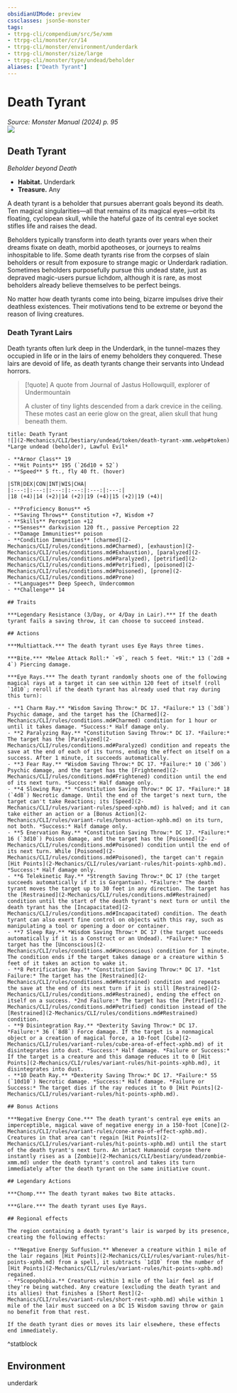 ```yaml
---
obsidianUIMode: preview
cssclasses: json5e-monster
tags:
- ttrpg-cli/compendium/src/5e/xmm
- ttrpg-cli/monster/cr/14
- ttrpg-cli/monster/environment/underdark
- ttrpg-cli/monster/size/large
- ttrpg-cli/monster/type/undead/beholder
aliases: ["Death Tyrant"]
---
```

# Death Tyrant
*Source: Monster Manual (2024) p. 95*  
![](2-Mechanics/CLI/books/monster-manual-2025/img/death-tyrant.webp#right)

## Death Tyrant

*Beholder beyond Death*

- **Habitat.** Underdark  
- **Treasure.** Any  

A death tyrant is a beholder that pursues aberrant goals beyond its death. Ten magical singularities—all that remains of its magical eyes—orbit its floating, cyclopean skull, while the hateful gaze of its central eye socket stifles life and raises the dead.

Beholders typically transform into death tyrants over years when their dreams fixate on death, morbid apotheoses, or journeys to realms inhospitable to life. Some death tyrants rise from the corpses of slain beholders or result from exposure to strange magic or Underdark radiation. Sometimes beholders purposefully pursue this undead state, just as depraved magic-users pursue lichdom, although it is rare, as most beholders already believe themselves to be perfect beings.

No matter how death tyrants come into being, bizarre impulses drive their deathless existences. Their motivations tend to be extreme or beyond the reason of living creatures.

### Death Tyrant Lairs

Death tyrants often lurk deep in the Underdark, in the tunnel-mazes they occupied in life or in the lairs of enemy beholders they conquered. These lairs are devoid of life, as death tyrants change their servants into Undead horrors.

> [!quote] A quote from Journal of Jastus Hollowquill, explorer of Undermountain  
> 
> A cluster of tiny lights descended from a dark crevice in the ceiling. These motes cast an eerie glow on the great, alien skull that hung beneath them.


```ad-statblock
title: Death Tyrant
![](2-Mechanics/CLI/bestiary/undead/token/death-tyrant-xmm.webp#token)
*Large undead (beholder), Lawful Evil*

- **Armor Class** 19 
- **Hit Points** 195 (`26d10 + 52`) 
- **Speed** 5 ft., fly 40 ft. (hover)

|STR|DEX|CON|INT|WIS|CHA|
|:---:|:---:|:---:|:---:|:---:|:---:|
|18 (+4)|14 (+2)|14 (+2)|19 (+4)|15 (+2)|19 (+4)|

- **Proficiency Bonus** +5
- **Saving Throws** Constitution +7, Wisdom +7
- **Skills** Perception +12
- **Senses** darkvision 120 ft., passive Perception 22
- **Damage Immunities** poison
- **Condition Immunities** [charmed](2-Mechanics/CLI/rules/conditions.md#Charmed), [exhaustion](2-Mechanics/CLI/rules/conditions.md#Exhaustion), [paralyzed](2-Mechanics/CLI/rules/conditions.md#Paralyzed), [petrified](2-Mechanics/CLI/rules/conditions.md#Petrified), [poisoned](2-Mechanics/CLI/rules/conditions.md#Poisoned), [prone](2-Mechanics/CLI/rules/conditions.md#Prone)
- **Languages** Deep Speech, Undercommon
- **Challenge** 14

## Traits

***Legendary Resistance (3/Day, or 4/Day in Lair).*** If the death tyrant fails a saving throw, it can choose to succeed instead.

## Actions

***Multiattack.*** The death tyrant uses Eye Rays three times.

***Bite.*** *Melee Attack Roll:* `+9`, reach 5 feet. *Hit:* 13 (`2d8 + 4`) Piercing damage.

***Eye Rays.*** The death tyrant randomly shoots one of the following magical rays at a target it can see within 120 feet of itself (roll `1d10`; reroll if the death tyrant has already used that ray during this turn):

- **1 Charm Ray.** *Wisdom Saving Throw:* DC 17. *Failure:* 13 (`3d8`) Psychic damage, and the target has the [Charmed](2-Mechanics/CLI/rules/conditions.md#Charmed) condition for 1 hour or until it takes damage. *Success:* Half damage only.  
- **2 Paralyzing Ray.** *Constitution Saving Throw:* DC 17. *Failure:* The target has the [Paralyzed](2-Mechanics/CLI/rules/conditions.md#Paralyzed) condition and repeats the save at the end of each of its turns, ending the effect on itself on a success. After 1 minute, it succeeds automatically.  
- **3 Fear Ray.** *Wisdom Saving Throw:* DC 17. *Failure:* 10 (`3d6`) Psychic damage, and the target has the [Frightened](2-Mechanics/CLI/rules/conditions.md#Frightened) condition until the end of its next turn. *Success:* Half damage only.  
- **4 Slowing Ray.** *Constitution Saving Throw:* DC 17. *Failure:* 18 (`4d8`) Necrotic damage. Until the end of the target's next turn, the target can't take Reactions; its [Speed](2-Mechanics/CLI/rules/variant-rules/speed-xphb.md) is halved; and it can take either an action or a [Bonus Action](2-Mechanics/CLI/rules/variant-rules/bonus-action-xphb.md) on its turn, not both. *Success:* Half damage only.  
- **5 Enervation Ray.** *Constitution Saving Throw:* DC 17. *Failure:* 16 (`3d10`) Poison damage, and the target has the [Poisoned](2-Mechanics/CLI/rules/conditions.md#Poisoned) condition until the end of its next turn. While [Poisoned](2-Mechanics/CLI/rules/conditions.md#Poisoned), the target can't regain [Hit Points](2-Mechanics/CLI/rules/variant-rules/hit-points-xphb.md). *Success:* Half damage only.  
- **6 Telekinetic Ray.** *Strength Saving Throw:* DC 17 (the target succeeds automatically if it is Gargantuan). *Failure:* The death tyrant moves the target up to 30 feet in any direction. The target has the [Restrained](2-Mechanics/CLI/rules/conditions.md#Restrained) condition until the start of the death tyrant's next turn or until the death tyrant has the [Incapacitated](2-Mechanics/CLI/rules/conditions.md#Incapacitated) condition. The death tyrant can also exert fine control on objects with this ray, such as manipulating a tool or opening a door or container.  
- **7 Sleep Ray.** *Wisdom Saving Throw:* DC 17 (the target succeeds automatically if it is a Construct or an Undead). *Failure:* The target has the [Unconscious](2-Mechanics/CLI/rules/conditions.md#Unconscious) condition for 1 minute. The condition ends if the target takes damage or a creature within 5 feet of it takes an action to wake it.  
- **8 Petrification Ray.** *Constitution Saving Throw:* DC 17. *1st Failure:* The target has the [Restrained](2-Mechanics/CLI/rules/conditions.md#Restrained) condition and repeats the save at the end of its next turn if it is still [Restrained](2-Mechanics/CLI/rules/conditions.md#Restrained), ending the effect on itself on a success. *2nd Failure:* The target has the [Petrified](2-Mechanics/CLI/rules/conditions.md#Petrified) condition instead of the [Restrained](2-Mechanics/CLI/rules/conditions.md#Restrained) condition.  
- **9 Disintegration Ray.** *Dexterity Saving Throw:* DC 17. *Failure:* 36 (`8d8`) Force damage. If the target is a nonmagical object or a creation of magical force, a 10-foot [Cube](2-Mechanics/CLI/rules/variant-rules/cube-area-of-effect-xphb.md) of it disintegrates into dust. *Success:* Half damage. *Failure or Success:* If the target is a creature and this damage reduces it to 0 [Hit Points](2-Mechanics/CLI/rules/variant-rules/hit-points-xphb.md), it disintegrates into dust.  
- **10 Death Ray.** *Dexterity Saving Throw:* DC 17. *Failure:* 55 (`10d10`) Necrotic damage. *Success:* Half damage. *Failure or Success:* The target dies if the ray reduces it to 0 [Hit Points](2-Mechanics/CLI/rules/variant-rules/hit-points-xphb.md).  

## Bonus Actions

***Negative Energy Cone.*** The death tyrant's central eye emits an imperceptible, magical wave of negative energy in a 150-foot [Cone](2-Mechanics/CLI/rules/variant-rules/cone-area-of-effect-xphb.md). Creatures in that area can't regain [Hit Points](2-Mechanics/CLI/rules/variant-rules/hit-points-xphb.md) until the start of the death tyrant's next turn. An intact Humanoid corpse there instantly rises as a [Zombie](2-Mechanics/CLI/bestiary/undead/zombie-xmm.md) under the death tyrant's control and takes its turn immediately after the death tyrant on the same initiative count.

## Legendary Actions

***Chomp.*** The death tyrant makes two Bite attacks.

***Glare.*** The death tyrant uses Eye Rays.

## Regional effects

The region containing a death tyrant's lair is warped by its presence, creating the following effects:

- **Negative Energy Suffusion.** Whenever a creature within 1 mile of the lair regains [Hit Points](2-Mechanics/CLI/rules/variant-rules/hit-points-xphb.md) from a spell, it subtracts `1d10` from the number of [Hit Points](2-Mechanics/CLI/rules/variant-rules/hit-points-xphb.md) regained.  
- **Scopophobia.** Creatures within 1 mile of the lair feel as if they're being watched. Any creature (excluding the death tyrant and its allies) that finishes a [Short Rest](2-Mechanics/CLI/rules/variant-rules/short-rest-xphb.md) while within 1 mile of the lair must succeed on a DC 15 Wisdom saving throw or gain no benefit from that rest.  

If the death tyrant dies or moves its lair elsewhere, these effects end immediately.
```
^statblock

## Environment

underdark